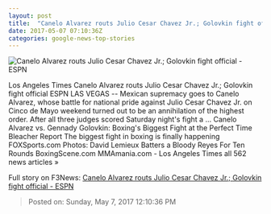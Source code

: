 ```yaml
---
layout: post
title:  "Canelo Alvarez routs Julio Cesar Chavez Jr.; Golovkin fight official - ESPN"
date: 2017-05-07 07:10:36Z
categories: google-news-top-stories
---
```


![Canelo Alvarez routs Julio Cesar Chavez Jr.; Golovkin fight official - ESPN](http://a3.espncdn.com/combiner/i?img=%2Fphoto%2F2017%2F0506%2Fr207353_1296x729_16%2D9.jpg)

Los Angeles Times Canelo Alvarez routs Julio Cesar Chavez Jr.; Golovkin fight official ESPN LAS VEGAS -- Mexican supremacy goes to Canelo Alvarez, whose battle for national pride against Julio Cesar Chavez Jr. on Cinco de Mayo weekend turned out to be an annihilation of the highest order. After all three judges scored Saturday night's fight a ... Canelo Alvarez vs. Gennady Golovkin: Boxing's Biggest Fight at the Perfect Time Bleacher Report The biggest fight in boxing is finally happening FOXSports.com Photos: David Lemieux Batters a Bloody Reyes For Ten Rounds BoxingScene.com MMAmania.com - Los Angeles Times all 562 news articles »


Full story on F3News: [Canelo Alvarez routs Julio Cesar Chavez Jr.; Golovkin fight official - ESPN](http://www.f3nws.com/n/4XSaGH)

> Posted on: Sunday, May 7, 2017 12:10:36 PM
